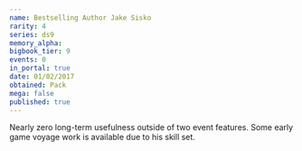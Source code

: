 ```yaml
---
name: Bestselling Author Jake Sisko
rarity: 4
series: ds9
memory_alpha:
bigbook_tier: 9
events: 0
in_portal: true
date: 01/02/2017
obtained: Pack
mega: false
published: true
---
```


Nearly zero long-term usefulness outside of two event features. Some early game voyage work is available due to his skill set.
